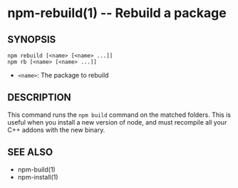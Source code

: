 npm-rebuild(1) -- Rebuild a package
===================================


































<extoc></extoc>

## SYNOPSIS

    npm rebuild [<name> [<name> ...]]
    npm rb [<name> [<name> ...]]

* `<name>`:
  The package to rebuild

## DESCRIPTION

This command runs the `npm build` command on the matched folders.  This is useful
when you install a new version of node, and must recompile all your C++ addons with
the new binary.

## SEE ALSO

* npm-build(1)
* npm-install(1)
